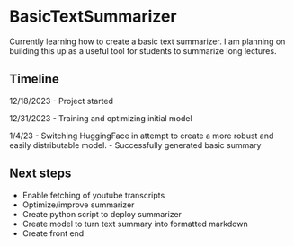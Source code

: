 # BasicTextSummarizer
Currently learning how to create a basic text summarizer. I am planning on building this up as a 
useful tool for students to summarize long lectures.


## Timeline
12/18/2023 - Project started

12/31/2023 - Training and optimizing initial model

1/4/23 - Switching HuggingFace in attempt to create a more robust and easily distributable model. 
       - Successfully generated basic summary


## Next steps
- Enable fetching of youtube transcripts 
- Optimize/improve summarizer
- Create python script to deploy summarizer
- Create model to turn text summary into formatted markdown 
- Create front end

